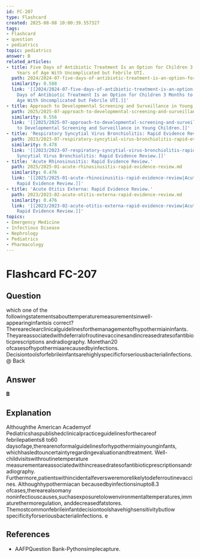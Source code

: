 ```yaml
---
id: FC-207
type: Flashcard
created: 2025-08-08 10:00:39.557327
tags:
- Flashcard
- question
- pediatrics
topic: pediatrics
answer: B
related_articles:
- title: Five Days of Antibiotic Treatment Is an Option for Children 3 Months to 5
    Years of Age With Uncomplicated but Febrile UTI.
  path: 2024/2024-07-five-days-of-antibiotic-treatment-is-an-option-for-children.md
  similarity: 0.588
  link: '[[2024/2024-07-five-days-of-antibiotic-treatment-is-an-option-for-children|Five
    Days of Antibiotic Treatment Is an Option for Children 3 Months to 5 Years of
    Age With Uncomplicated but Febrile UTI.]]'
- title: Approach to Developmental Screening and Surveillance in Young Children.
  path: 2025/2025-07-approach-to-developmental-screening-and-surveillance-in-youn.md
  similarity: 0.556
  link: '[[2025/2025-07-approach-to-developmental-screening-and-surveillance-in-youn|Approach
    to Developmental Screening and Surveillance in Young Children.]]'
- title: 'Respiratory Syncytial Virus Bronchiolitis: Rapid Evidence Review.'
  path: 2023/2023-07-respiratory-syncytial-virus-bronchiolitis-rapid-evidence-rev.md
  similarity: 0.478
  link: '[[2023/2023-07-respiratory-syncytial-virus-bronchiolitis-rapid-evidence-rev|Respiratory
    Syncytial Virus Bronchiolitis: Rapid Evidence Review.]]'
- title: 'Acute Rhinosinusitis: Rapid Evidence Review.'
  path: 2025/2025-01-acute-rhinosinusitis-rapid-evidence-review.md
  similarity: 0.476
  link: '[[2025/2025-01-acute-rhinosinusitis-rapid-evidence-review|Acute Rhinosinusitis:
    Rapid Evidence Review.]]'
- title: 'Acute Otitis Externa: Rapid Evidence Review.'
  path: 2023/2023-02-acute-otitis-externa-rapid-evidence-review.md
  similarity: 0.476
  link: '[[2023/2023-02-acute-otitis-externa-rapid-evidence-review|Acute Otitis Externa:
    Rapid Evidence Review.]]'
topics:
- Emergency Medicine
- Infectious Disease
- Nephrology
- Pediatrics
- Pharmacology
---
```


# Flashcard FC-207

## Question

which one of the followingstatementsabouttemperaturemeasurementsinwell-appearinginfantsis correct? Thereareclearclinicalguidelinesforthemanagementofhypothermiaininfants. Theyareassociatedwithdeferralofroutinevaccinesandincreasedratesofantibioticprescriptions andradiography. Morethan20 ofcasesofhypothermiaarecausedbyinfections. Decisiontoolsforfebrileinfantsarehighlyspecificforseriousbacterialinfections. @ Back

## Answer

**B**

## Explanation

Althoughthe American Academyof Pediatricshaspublishedclinicalpracticeguidelinesforthecareof febrilepatients8 to60 daysofage,therearenoformalguidelinesforhypothermiainyounginfants, whichhasledtouncertaintyregardingevaluationandtreatment. Well-childvisitswithroutinetemperature measurementareassociatedwithincreasedratesofantibioticprescriptionsandradiography. Furthermore,patientswithincidentalfeversweremorelikelytodeferroutinevaccines. Althoughhypothermiacan becausedbyinfectionsinupto8.3 ofcases,therearealsomany noninfectiouscauses,suchasexposuretolowenvironmentaltemperatures,immaturethermoregulation, anddecreasedfatstores. Themostcommonfebrileinfantdecisiontoolshavehighsensitivitybutlow specificityforseriousbacterialinfections. e

## References

- AAFPQuestion Bank-Pythonsimplecapture.

